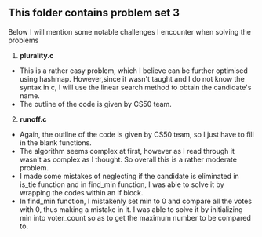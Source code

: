## This folder contains problem set 3
Below I will mention some notable challenges I encounter when solving the problems

1. **plurality.c**
  * This is a rather easy problem, which I believe can be further optimised using hashmap.
    However,since it wasn't taught and I do not know the syntax in c, I will use the linear
    search method to obtain the candidate's name.
  * The outline of the code is given by CS50 team.

2. **runoff.c**
 * Again, the outline of the code is given by CS50 team, so I just have to fill in the 
   blank functions.
 * The algorithm seems complex at first, however as I read through it wasn't as complex
   as I thought. So overall this is a rather moderate problem.
 * I made some mistakes of neglecting if the candidate is eliminated in is_tie function
   and in find_min function, I was able to solve it by wrapping the codes within an if block.
 * In find_min function, I mistakenly set min to 0 and compare all the votes with 0, thus
   making a mistake in it. I was able to solve it by initializing min into voter_count so as to
   get the maximum number to be compared to.
